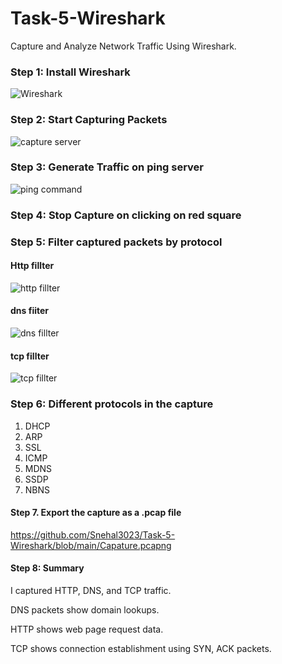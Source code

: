 # Task-5-Wireshark
Capture and Analyze Network Traffic Using Wireshark.
### Step 1: Install Wireshark
![Wireshark](https://github.com/user-attachments/assets/217f57a6-c451-4219-b8d4-69816722f948)

### Step 2: Start Capturing Packets
![capture server](https://github.com/user-attachments/assets/b655eaf5-1310-4f57-8f2c-a7c75b492e85)

### Step 3: Generate Traffic on ping server
![ping command](https://github.com/user-attachments/assets/d9ecb4f8-8c61-4562-a34d-9167cdc692f3)

### Step 4: Stop Capture on clicking on red square 

### Step 5: Filter captured packets by protocol
#### Http fillter
![http fillter](https://github.com/user-attachments/assets/98e987ff-0e7e-4a8a-911f-86c7c4b3cd50)

#### dns fiiter
![dns fillter](https://github.com/user-attachments/assets/2f15cdf7-9a7d-4cf2-b495-77379d10ddc7)

#### tcp fillter
![tcp fillter](https://github.com/user-attachments/assets/78f97d93-abc2-43dd-bc77-2792f45524b9)

### Step 6: Different protocols in the capture
1. DHCP
2. ARP
3. SSL
4. ICMP
5. MDNS
6. SSDP
7. NBNS


#### Step 7. Export the capture as a .pcap file
https://github.com/Snehal3023/Task-5-Wireshark/blob/main/Capature.pcapng

#### Step 8: Summary
I captured HTTP, DNS, and TCP traffic.

DNS packets show domain lookups.

HTTP shows web page request data.

TCP shows connection establishment using SYN, ACK packets.
